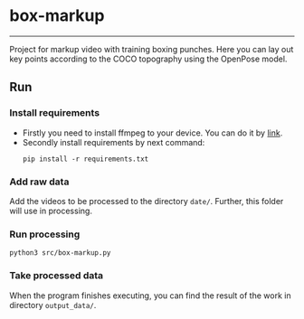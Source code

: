 # box-markup

---

Project for markup video with training boxing punches. Here you can lay out key points according to the COCO topography using the OpenPose model.

## Run 

### Install requirements

- Firstly you need to install ffmpeg to your device. You can do it by [link](https://ffmpeg.org/download.html).
- Secondly install requirements by next command:
    ```
    pip install -r requirements.txt
    ```

### Add raw data

Add the videos to be processed to the directory `date/`. Further, this folder will use in processing.

### Run processing

```
python3 src/box-markup.py
```

### Take processed data

When the program finishes executing, you can find the result of the work in directory `output_data/`.
